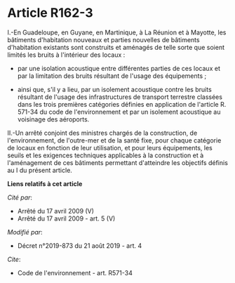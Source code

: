 # Article R162-3

I.-En Guadeloupe, en Guyane, en Martinique, à La Réunion et à Mayotte, les bâtiments d'habitation nouveaux et parties
nouvelles de bâtiments d'habitation existants sont construits et aménagés de telle sorte que soient limités les bruits à
l'intérieur des locaux :

- par une isolation acoustique entre différentes parties de ces locaux et par la limitation des bruits résultant de l'usage
des équipements ;

- ainsi que, s'il y a lieu, par un isolement acoustique contre les bruits résultant de l'usage des infrastructures de
transport terrestre classées dans les trois premières catégories définies en application de l'article R. 571-34 du code de
l'environnement et par un isolement acoustique au voisinage des aéroports. 

II.-Un arrêté conjoint des ministres chargés de la construction, de l'environnement, de l'outre-mer et de la santé fixe, pour
chaque catégorie de locaux en fonction de leur utilisation, et pour leurs équipements, les seuils et les exigences techniques
applicables à la construction et à l'aménagement de ces bâtiments permettant d'atteindre les objectifs définis au I du
présent article.

**Liens relatifs à cet article**

_Cité par_:

  - Arrêté du 17 avril 2009 (V)
  - Arrêté du 17 avril 2009 - art. 5 (V)

_Modifié par_:

  - Décret n°2019-873 du 21 août 2019 - art. 4

_Cite_:

  - Code de l'environnement - art. R571-34
